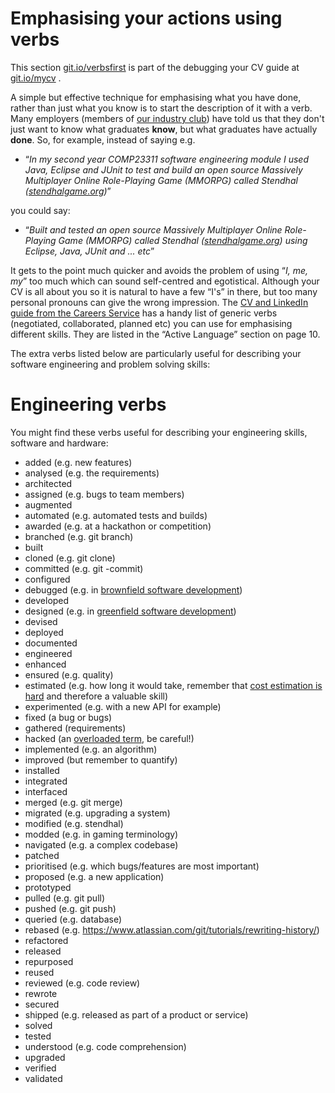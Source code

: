 # Emphasising your actions using verbs

This section [git.io/verbsfirst](http://git.io/verbsfirst) is part of the debugging your CV guide at [git.io/mycv](http://git.io/mycv) .

A simple but effective technique for emphasising what you have done, rather than just what you know is to start the description of it with a verb. Many employers (members of [our industry club](http://www.cs.manchester.ac.uk/industry/club/)) have told us that they don't just want to know what graduates **know**, but what graduates have actually **done**. So, for example, instead of saying e.g.

* “*In my second year COMP23311 software engineering module I used Java, Eclipse and JUnit to test and build an open source Massively Multiplayer Online Role-Playing Game (MMORPG) called Stendhal ([stendhalgame.org](http://www.stendhalgame.org))*”

you could say:

* “*Built and tested an open source Massively Multiplayer Online Role-Playing Game (MMORPG) called Stendhal ([stendhalgame.org](http://www.stendhalgame.org)) using Eclipse, Java, JUnit and ... etc*”

It gets to the point much quicker and avoids the problem of using “*I, me, my*” too much which can sound self-centred and egotistical. Although your CV is all about you so it is natural to have a few “I's” in there, but too many personal pronouns can give the wrong impression. The [CV and LinkedIn guide from the Careers Service](https://github.com/dullhunk/book/blob/master/careers-lab/startingpoints/CVlinkedinguide.pdf) has a handy list of generic verbs (negotiated, collaborated, planned etc) you can use for emphasising different skills. They are listed in the “Active Language” section on page 10.

The extra verbs listed below are particularly useful for describing your software engineering and problem solving skills:

# Engineering verbs

You might find these verbs useful for describing your engineering skills, software and hardware:

* added (e.g. new features)
* analysed (e.g. the requirements)
* architected
* assigned (e.g. bugs to team members)
* augmented
* automated (e.g. automated tests and builds)
* awarded (e.g. at a hackathon or competition)
* branched (e.g. git branch)
* built
* cloned (e.g. git clone)
* committed (e.g. git -commit)
* configured
* debugged (e.g. in [brownfield software development](https://en.wikipedia.org/wiki/Brownfield_(software_development)))
* developed
* designed (e.g. in [greenfield software development](https://en.wikipedia.org/wiki/Greenfield_project))
* devised
* deployed
* documented
* engineered
* enhanced
* ensured (e.g. quality)
* estimated (e.g. how long it would take, remember that [cost estimation is hard](http://softwareengineering.stackexchange.com/questions/60994/why-is-software-schedule-estimation-so-hard) and therefore a valuable skill)
* experimented (e.g. with a new API for example)
* fixed (a bug or bugs)
* gathered (requirements)
* hacked (an [overloaded term](https://en.wikipedia.org/wiki/Hacking), be careful!)
* implemented (e.g. an algorithm)
* improved (but remember to quantify)
* installed
* integrated
* interfaced
* merged (e.g. git merge)
* migrated (e.g. upgrading a system)
* modified (e.g. stendhal)
* modded (e.g. in gaming terminology)
* navigated (e.g. a complex codebase)
* patched
* prioritised (e.g. which bugs/features are most important)
* proposed (e.g. a new application)
* prototyped
* pulled (e.g. git pull)
* pushed (e.g. git push)
* queried (e.g. database)
* rebased (e.g. https://www.atlassian.com/git/tutorials/rewriting-history/)
* refactored
* released
* repurposed
* reused
* reviewed (e.g. code review)
* rewrote
* secured
* shipped (e.g. released as part of a product or service)
* solved
* tested
* understood (e.g. code comprehension)
* upgraded
* verified
* validated
